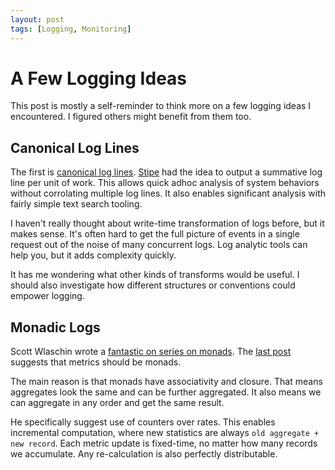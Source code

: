 ```yaml
---
layout: post
tags: [Logging, Monitoring]
---
```


# A Few Logging Ideas

This post is mostly a self-reminder to think more on a few logging ideas I encountered. I figured others might benefit from them too.


## Canonical Log Lines

The first is [canonical log lines](https://stripe.com/blog/canonical-log-lines). [Stipe](https://stripe.com/) had the idea to
output a summative log line per unit of work. This allows quick adhoc analysis of system behaviors without corrolating multiple log lines.
It also enables significant analysis with fairly simple text search tooling.

I haven't really thought about write-time transformation of logs before, but it makes sense. It's often hard to get the full picture of events in a single 
request out of the noise of many concurrent logs. Log analytic tools can help you, but it adds complexity quickly.

It has me wondering what other kinds of transforms would be useful. I should also investigate how different structures or conventions could empower logging.

## Monadic Logs

Scott Wlaschin wrote a [fantastic on series on monads](https://fsharpforfunandprofit.com/posts/monoids-without-tears/).
The [last post](https://fsharpforfunandprofit.com/posts/monoids-part3/) suggests that metrics should be monads. 

The main reason is that monads have associativity and closure. That means aggregates look the same and can be further aggregated. It also means we can aggregate in any order and get the same result.

He specifically suggest use of counters over rates. This enables incremental computation, where new statistics are always `old aggregate + new record`. Each metric update is fixed-time, no matter how many records we accumulate. Any re-calculation is also perfectly distributable.


